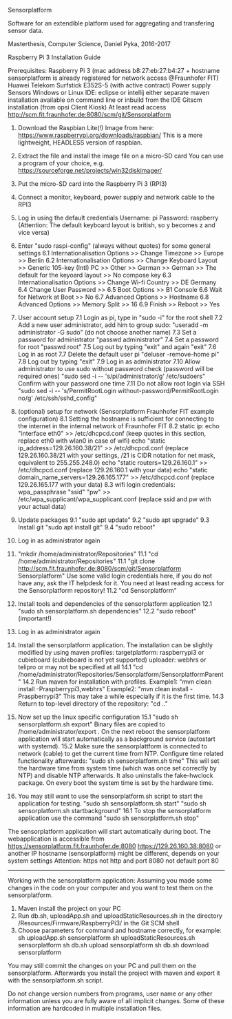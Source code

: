 Sensorplatform

Software for an extendible platform used for aggregating and transfering sensor data.

Masterthesis, Computer Science, Daniel Pyka, 2016-2017

Raspberry Pi 3 Installation Guide

Prerequisites:
Raspberry Pi 3 (mac address b8:27:eb:27:b4:27 + hostname sensorplatform is already registered for network access @Fraunhofer FIT)
Huawei Telekom Surfstick E352S-5 (with active contract)
Power supply
Sensors
Windows or Linux
IDE: eclipse or intellij
either separate maven installation available on command line or inbuild from the IDE
Gitscm installation (from opsi Client Kiosk)
At least read access http://scm.fit.fraunhofer.de:8080/scm/git/Sensorplatform

1. Download the Raspbian Lite(!) Image from here:
https://www.raspberrypi.org/downloads/raspbian/
This is a more lightweight, HEADLESS version of raspbian.

2. Extract the file and install the image file on a micro-SD card
You can use a program of your choice, e.g. https://sourceforge.net/projects/win32diskimager/

3. Put the micro-SD card into the Raspberry Pi 3 (RPI3)

4. Connect a monitor, keyboard, power supply and network cable to the RPI3

5. Log in using the default credentials
Username: pi
Password: raspberry
(Attention: The default keyboard layout is british, so y becomes z and vice versa)

6. Enter "sudo raspi-config" (always without quotes) for some general settings
6.1 Internationalisation Options >> Change Timezone >> Europe >> Berlin
6.2 Internationalisation Options >> Change Keyboard Layout >> Generic 105-key (Intl) PC >> Other >> German >> German >> The default for the keyoard layout >> No compose key
6.3 Internationalisation Options >> Change Wi-fi Country >> DE Germany
6.4 Change User Password >> <your new password>
6.5 Boot Options >> B1 Console
6.6 Wait for Network at Boot >> No
6.7 Advanced Options >> Hostname
6.8 Advanced Options >> Memory Split >> 16
6.9 Finish >> Reboot >> Yes

7. User account setup
7.1 Login as pi, type in "sudo -i" for the root shell
7.2 Add a new user administrator, add him to group sudo: "useradd -m administrator -G sudo" (do not choose another name)
7.3 Set a password for administrator "passwd administrator"
7.4 Set a password for root "passwd root"
7.5 Log out by typing "exit" and again "exit"
7.6 Log in as root
7.7 Delete the default user pi "deluser -remove-home pi"
7.8 Log out by typing "exit"
7.9 Log in as administrator
7.10 Allow administrator to use sudo without password check (password will be required ones)
	"sudo sed -i -- 's/pi/administrator/g' /etc/sudoers"
	Confirm with your password one time
7.11 Do not allow root login via SSH
	"sudo sed -i -- 's/PermitRootLogin without-password/PermitRootLogin no/g' /etc/ssh/sshd_config"

8. (optional) setup for network (Sensorplatform Fraunhofer FIT example configuration)
8.1 Setting the hostname is sufficient for connecting to the internet in the internal network of Fraunhofer FIT
8.2 static ip:
	echo "interface eth0" >> /etc/dhcpcd.conf (keep quotes in this section, replace eth0 with wlan0 in case of wifi)
	echo "static ip_address=129.26.160.38/21" >> /etc/dhcpcd.conf (replace 129.26.160.38/21 with your settings, /21 is CIDR notation for net mask, equivalent to 255.255.248.0)
	echo "static routers=129.26.160.1" >> /etc/dhcpcd.conf (replace 129.26.160.1 with your data)
	echo "static domain_name_servers=129.26.165.177" >> /etc/dhcpcd.conf (replace 129.26.165.177 with your data)
8.3 wifi login credentials: wpa_passphrase "ssid" "pw" >> /etc/wpa_supplicant/wpa_supplicant.conf (replace ssid and pw with your actual data)
	
9. Update packages
9.1 "sudo apt update"
9.2 "sudo apt upgrade"
9.3 Install git "sudo apt install git"
9.4 "sudo reboot"

10. Log in as administrator again

11.	"mkdir /home/administrator/Repositories"
11.1 "cd /home/administrator/Repositories"
11.1 "git clone http://scm.fit.fraunhofer.de:8080/scm/git/Sensorplatform Sensorplatform"
	Use some valid login credentials here, if you do not have any, ask the IT helpdesk for it. You need at least reading access for the Sensorplatform repository!
11.2 "cd Sensorplatform"

12. Install tools and dependencies of the sensorplatform application
12.1 "sudo sh sensorplatform.sh dependencies"
12.2 "sudo reboot" (important!)

13. Log in as administrator again

14. Install the sensorplatform application. The installation can be slightly modified by using maven profiles:
	targetplatform: raspberrypi3 or cubieboard (cubieboard is not yet supported)
	uploader: webhrs or telipro or may not be specified at all
14.1 "cd /home/administrator/Repositories/Sensorplatform/SensorplatformParent"
14.2 Run maven for installation with profiles.
	Example1: "mvn clean install -Praspberrypi3,webhrs"
	Example2: "mvn clean install -Praspberrypi3"
	This may take a while especially if it is the first time.
14.3 Return to top-level directory of the repository: "cd .."

15. Now set up the linux specific configuration
15.1 "sudo sh sensorplatform.sh export"
	Binary files are copied to /home/administrator/export .
	On the next reboot the sensorplatform application will start automatically as a background service (autostart with systemd).
15.2 Make sure the sensorplattform is connected to network (cable) to get the current time from NTP. Configure time related functionality afterwards:
	"sudo sh sensorplatform.sh time"
	This will set the hardware time from system time (which was once set correctly by NTP) and disable NTP afterwards.
	It also uninstalls the fake-hwclock package. On every boot the system time is set by the hardware time.
	
16. You may still want to use the sensorplatform.sh script to start the application for testing.
	"sudo sh sensorplatform.sh start" 
	"sudo sh sensorplatform.sh startbackground"
16.1 To stop the sensorplatform application use the command
	"sudo sh sensorplatform.sh stop"

The sensorplatform application will start automatically during boot. The webapplication is accessible from
https://sensorplatform.fit.fraunhofer.de:8080
https://129.26.160.38:8080 or another IP
hostname (sensorplatform) might be different, depends on your system settings
Attention: https not http and port 8080 not default port 80

-------------------------------------------------------------------------------------------------------------
Working with the sensorplatform application:
Assuming you made some changes in the code on your computer and you want to test them on the sensorplatform.
1. Maven install the project on your PC
2. Run db.sh, uploadApp.sh and uploadStaticResources.sh in the directory <Repository>/Resources/Firmware/RaspberryPi3/ in the Git SCM shell
3. Choose parameters for command and hostname correctly, for example:
	sh uploadApp.sh sensorplatform
	sh uploadStaticResources.sh sensorplatform
	sh db.sh upload sensorplatform
	sh db.sh download sensorplatform

You may still commit the changes on your PC and pull them on the sensorplatform.
Afterwards you install the project with maven and export it with the sensorplatform.sh script.

Do not change version numbers from programs, user name or any other information unless you are fully aware of all implicit changes.
Some of these information are hardcoded in multiple installation files.
